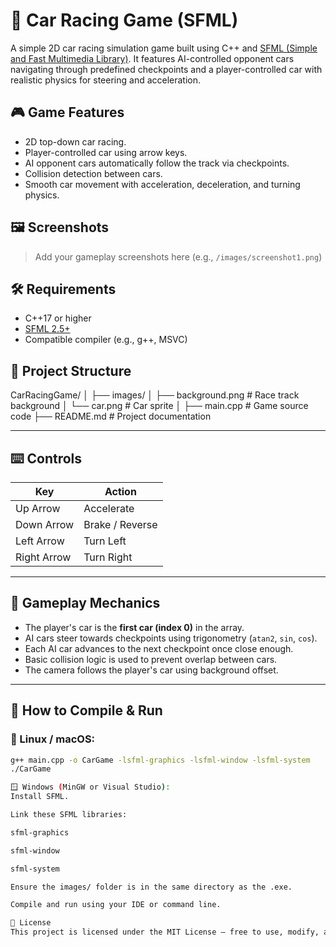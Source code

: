 # 🚗 Car Racing Game (SFML)

A simple 2D car racing simulation game built using C++ and [SFML (Simple and Fast Multimedia Library)](https://www.sfml-dev.org/). It features AI-controlled opponent cars navigating through predefined checkpoints and a player-controlled car with realistic physics for steering and acceleration.

## 🎮 Game Features

- 2D top-down car racing.
- Player-controlled car using arrow keys.
- AI opponent cars automatically follow the track via checkpoints.
- Collision detection between cars.
- Smooth car movement with acceleration, deceleration, and turning physics.

## 🖼️ Screenshots

> Add your gameplay screenshots here (e.g., `/images/screenshot1.png`)

## 🛠️ Requirements

- C++17 or higher
- [SFML 2.5+](https://www.sfml-dev.org/download.php)
- Compatible compiler (e.g., g++, MSVC)

## 📁 Project Structure

CarRacingGame/
│
├── images/
│ ├── background.png # Race track background
│ └── car.png # Car sprite
│
├── main.cpp # Game source code
├── README.md # Project documentation


---

## ⌨️ Controls

| Key        | Action               |
|------------|----------------------|
| Up Arrow   | Accelerate           |
| Down Arrow | Brake / Reverse      |
| Left Arrow | Turn Left            |
| Right Arrow| Turn Right           |

---

## 🔄 Gameplay Mechanics

- The player's car is the **first car (index 0)** in the array.
- AI cars steer towards checkpoints using trigonometry (`atan2`, `sin`, `cos`).
- Each AI car advances to the next checkpoint once close enough.
- Basic collision logic is used to prevent overlap between cars.
- The camera follows the player's car using background offset.

---

## 🚧 How to Compile & Run

### 🐧 Linux / macOS:

```bash
g++ main.cpp -o CarGame -lsfml-graphics -lsfml-window -lsfml-system
./CarGame

🪟 Windows (MinGW or Visual Studio):
Install SFML.

Link these SFML libraries:

sfml-graphics

sfml-window

sfml-system

Ensure the images/ folder is in the same directory as the .exe.

Compile and run using your IDE or command line.

📜 License
This project is licensed under the MIT License – free to use, modify, and share!
